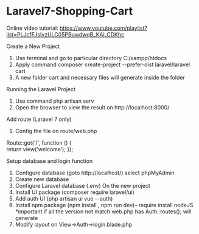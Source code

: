 # Laravel7-Shopping-Cart

Online video tutorial: https://www.youtube.com/playlist?list=PLJcfFJsIvzULC05PBuwdwqB_KAj_CDKhc

Create a New Project
1) Use terminal and go to particular directory C:/xampp/htdocs
2) Apply command composer create-project --prefer-dist laravel/laravel cart
3) A new folder cart and necessary files will generate inside the folder

Running the Laravel Project
1) Use command php artisan serv
2) Open the browser to view the result on http://localhost:8000/

Add route (Laravel 7 only)
1) Config the file on route/web.php

Route::get('/', function () {  
return view('welcome’);
});


Setup database and login function
1) Configure database (goto http://localhost/) select phpMyAdmin
2) Create new database
3) Configure Laravel database (.env) On the new project
4) Install UI package (composer require laravel/ui)
5) Add auth UI (php artisan ui vue --auth)
6) Install npm package (npm install , npm run dev)– require install nodeJS
*important if all the version not match
	web.php has Auth::routes(); will generate
7) Modify layout on View->Auth->login.blade.php


